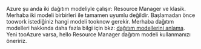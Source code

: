 Azure şu anda iki dağıtım modeliyle çalışır: Resource Manager ve klasik. Merhaba iki modeli birbirleri ile tamamen uyumlu değildir. Başlamadan önce toowork istediğiniz hangi modeli tooknow gerekir. Merhaba dağıtım modelleri hakkında daha fazla bilgi için bkz: [dağıtım modellerini anlama](../articles/resource-manager-deployment-model.md). Yeni tooAzure varsa, hello Resource Manager dağıtım modeli kullanmanızı öneririz.
